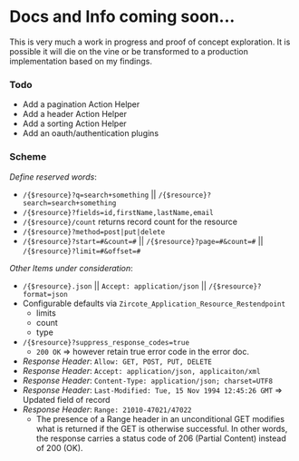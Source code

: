 # Docs and Info coming soon...

This is very much a work in progress and proof of concept exploration. It is possible it will die on the vine or be transformed to a production implementation based on my findings.

### Todo
 * Add a pagination Action Helper
 * Add a header Action Helper
 * Add a sorting Action Helper
 * Add an oauth/authentication plugins

### Scheme
_Define reserved words_:

 * `/{$resource}?q=search+something` || `/{$resource}?search=search+something`
 * `/{$resource}?fields=id,firstName,lastName,email`
 * `/{$resource}/count` returns record count for the resource
 * `/{$resource}?method=post|put|delete`
 * `/{$resource}?start=#&count=#` || `/{$resource}?page=#&count=#` || `/{$resource}?limit=#&offset=#`

_Other Items under consideration_:

 * `/{$resource}.json` || `Accept: application/json` || `/{$resource}?format=json`
 * Configurable defaults via `Zircote_Application_Resource_Restendpoint`
   * limits
   * count
   * type
 * `/{$resource}?suppress_response_codes=true`
   * `200 OK` => however retain true error code in the error doc.
 * _Response Header_: `Allow: GET, POST, PUT, DELETE`
 * _Response Header_: `Accept: application/json, applicaiton/xml`
 * _Response Header_: `Content-Type: application/json; charset=UTF8`
 * _Response Header_: `Last-Modified: Tue, 15 Nov 1994 12:45:26 GMT` => Updated field of record
 * _Response Header_: `Range: 21010-47021/47022`
   * The presence of a Range header in an unconditional GET modifies what is returned if the GET is otherwise successful. In other words, the response carries a status code of 206 (Partial Content) instead of 200 (OK).


